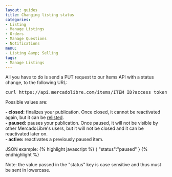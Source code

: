 ```yaml
---
layout: guides
title: Changing listing status
categories: 
- Listing
- Manage Listings
- Orders
- Manage Questions
- Notifications
menu: 
- Listing &amp; Selling
tags: 
- Manage Listings
---
```



All you have to do is send a PUT request to our Items API with a status change, to the following URL:

<pre class="terminal">
curl https://api.mercadolibre.com/items/ITEM_ID?access_token=YOUR_ACCESS_TOKEN
</pre>



Possible values are:

**- closed:** finalizes your publication. Once closed, it cannot be reactivated again, but it can be [relisted](/relist-item).<br/>
**- paused:** pauses your publication. Once paused, it will not be visible by other MercadoLibre's users, but it will not be closed and it can be reactivated later on.<br/>
**- active:** reactivates a previously paused item.<br/>


JSON example:
{% highlight javascript %}
{
	"status":"paused"
}
{% endhighlight %}

Note: the value passed in the "status" key is case sensitive and thus must be sent in lowercase.
